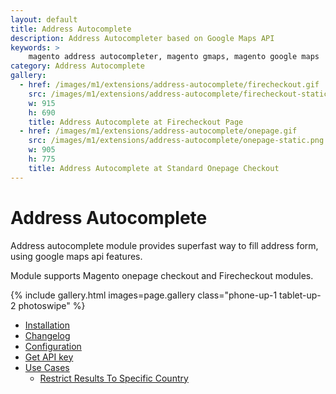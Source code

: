 ```yaml
---
layout: default
title: Address Autocomplete
description: Address Autocompleter based on Google Maps API
keywords: >
    magento address autocompleter, magento gmaps, magento google maps
category: Address Autocomplete
gallery:
  - href: /images/m1/extensions/address-autocomplete/firecheckout.gif
    src: /images/m1/extensions/address-autocomplete/firecheckout-static.png
    w: 915
    h: 690
    title: Address Autocomplete at Firecheckout Page
  - href: /images/m1/extensions/address-autocomplete/onepage.gif
    src: /images/m1/extensions/address-autocomplete/onepage-static.png
    w: 905
    h: 775
    title: Address Autocomplete at Standard Onepage Checkout
---
```


# Address Autocomplete

Address autocomplete module provides superfast way to fill address form, using
google maps api features.

Module supports Magento onepage checkout and Firecheckout modules.

{% include gallery.html images=page.gallery class="phone-up-1 tablet-up-2 photoswipe" %}

 -  [Installation](installation/)
 -  [Changelog](changelog/)
 -  [Configuration](configuration/)
 -  [Get API key](get-api-key/)
 -  [Use Cases](use-cases/)
       - [Restrict Results To Specific Country](use-cases/#restrict-results-to-specific-country)
